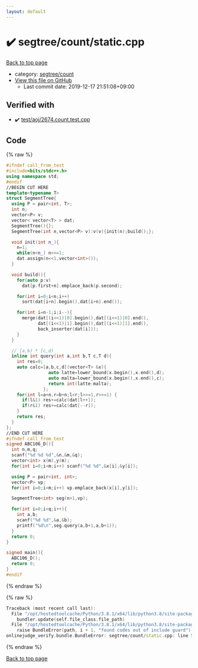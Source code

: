```yaml
---
layout: default
---
```


<!-- mathjax config similar to math.stackexchange -->
<script type="text/javascript" async
  src="https://cdnjs.cloudflare.com/ajax/libs/mathjax/2.7.5/MathJax.js?config=TeX-MML-AM_CHTML">
</script>
<script type="text/x-mathjax-config">
  MathJax.Hub.Config({
    TeX: { equationNumbers: { autoNumber: "AMS" }},
    tex2jax: {
      inlineMath: [ ['$','$'] ],
      processEscapes: true
    },
    "HTML-CSS": { matchFontHeight: false },
    displayAlign: "left",
    displayIndent: "2em"
  });
</script>

<script type="text/javascript" src="https://cdnjs.cloudflare.com/ajax/libs/jquery/3.4.1/jquery.min.js"></script>
<script src="https://cdn.jsdelivr.net/npm/jquery-balloon-js@1.1.2/jquery.balloon.min.js" integrity="sha256-ZEYs9VrgAeNuPvs15E39OsyOJaIkXEEt10fzxJ20+2I=" crossorigin="anonymous"></script>
<script type="text/javascript" src="../../../assets/js/copy-button.js"></script>
<link rel="stylesheet" href="../../../assets/css/copy-button.css" />


# :heavy_check_mark: segtree/count/static.cpp

<a href="../../../index.html">Back to top page</a>

* category: <a href="../../../index.html#8c0b38b9c664244572b7839d3b5c6123">segtree/count</a>
* <a href="{{ site.github.repository_url }}/blob/master/segtree/count/static.cpp">View this file on GitHub</a>
    - Last commit date: 2019-12-17 21:51:08+09:00




## Verified with

* :heavy_check_mark: <a href="../../../verify/test/aoj/2674.count.test.cpp.html">test/aoj/2674.count.test.cpp</a>


## Code

<a id="unbundled"></a>
{% raw %}
```cpp
#ifndef call_from_test
#include<bits/stdc++.h>
using namespace std;
#endif
//BEGIN CUT HERE
template<typename T>
struct SegmentTree{
  using P = pair<int, T>;
  int n;
  vector<P> v;
  vector< vector<T> > dat;
  SegmentTree(){};
  SegmentTree(int n,vector<P> v):v(v){init(n);build();};

  void init(int n_){
    n=1;
    while(n<n_) n<<=1;
    dat.assign(n<<1,vector<int>());
  }

  void build(){
    for(auto p:v)
      dat[p.first+n].emplace_back(p.second);

    for(int i=0;i<n;i++)
      sort(dat[i+n].begin(),dat[i+n].end());

    for(int i=n-1;i;i--){
      merge(dat[(i<<1)|0].begin(),dat[(i<<1)|0].end(),
            dat[(i<<1)|1].begin(),dat[(i<<1)|1].end(),
            back_inserter(dat[i]));
    }
  }

  // [a,b) * [c,d)
  inline int query(int a,int b,T c,T d){
    int res=0;
    auto calc=[a,b,c,d](vector<T> &x){
                auto latte=lower_bound(x.begin(),x.end(),d);
                auto malta=lower_bound(x.begin(),x.end(),c);
                return int(latte-malta);
              };
    for(int l=a+n,r=b+n;l<r;l>>=1,r>>=1) {
      if(l&1) res+=calc(dat[l++]);
      if(r&1) res+=calc(dat[--r]);
    }
    return res;
  }
};
//END CUT HERE
#ifndef call_from_test
signed ABC106_D(){
  int n,m,q;
  scanf("%d %d %d",&n,&m,&q);
  vector<int> x(m),y(m);
  for(int i=0;i<m;i++) scanf("%d %d",&x[i],&y[i]);

  using P = pair<int, int>;
  vector<P> vp;
  for(int i=0;i<m;i++) vp.emplace_back(x[i],y[i]);

  SegmentTree<int> seg(n+1,vp);

  for(int i=0;i<q;i++){
    int a,b;
    scanf("%d %d",&a,&b);
    printf("%d\n",seg.query(a,b+1,a,b+1));
  }
  return 0;
}

signed main(){
  ABC106_D();
  return 0;
}
#endif

```
{% endraw %}

<a id="bundled"></a>
{% raw %}
```cpp
Traceback (most recent call last):
  File "/opt/hostedtoolcache/Python/3.8.1/x64/lib/python3.8/site-packages/onlinejudge_verify/docs.py", line 342, in write_contents
    bundler.update(self.file_class.file_path)
  File "/opt/hostedtoolcache/Python/3.8.1/x64/lib/python3.8/site-packages/onlinejudge_verify/bundle.py", line 151, in update
    raise BundleError(path, i + 1, "found codes out of include guard")
onlinejudge_verify.bundle.BundleError: segtree/count/static.cpp: line 5: found codes out of include guard

```
{% endraw %}

<a href="../../../index.html">Back to top page</a>

